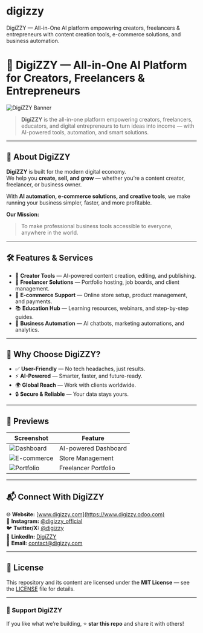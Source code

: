 # digizzy
DigiZZY — All-in-One AI platform empowering creators, freelancers &amp; entrepreneurs with content creation tools, e-commerce solutions, and business automation.
# 🚀 DigiZZY — All-in-One AI Platform for Creators, Freelancers & Entrepreneurs

![DigiZZY Banner](https://your-image-link-here.com/banner.png)

> **DigiZZY** is the all-in-one platform empowering creators, freelancers, educators, and digital entrepreneurs to turn ideas into income — with AI-powered tools, automation, and smart solutions.

---

## 📖 About DigiZZY
**DigiZZY** is built for the modern digital economy.  
We help you **create, sell, and grow** — whether you’re a content creator, freelancer, or business owner.

With **AI automation, e-commerce solutions, and creative tools**, we make running your business simpler, faster, and more profitable.

**Our Mission:**  
> To make professional business tools accessible to everyone, anywhere in the world.

---

## 🛠 Features & Services
- 🎯 **Creator Tools** — AI-powered content creation, editing, and publishing.
- 💼 **Freelancer Solutions** — Portfolio hosting, job boards, and client management.
- 🛒 **E-commerce Support** — Online store setup, product management, and payments.
- 📚 **Education Hub** — Learning resources, webinars, and step-by-step guides.
- 🤖 **Business Automation** — AI chatbots, marketing automations, and analytics.

---

## 🌟 Why Choose DigiZZY?
- ✅ **User-Friendly** — No tech headaches, just results.
- ⚡ **AI-Powered** — Smarter, faster, and future-ready.
- 🌍 **Global Reach** — Work with clients worldwide.
- 🔒 **Secure & Reliable** — Your data stays yours.

---

## 📸 Previews
| Screenshot | Feature |
|------------|---------|
| ![Dashboard](https://your-image-link-here.com/dashboard.png) | AI-powered Dashboard |
| ![E-commerce](https://your-image-link-here.com/store.png) | Store Management |
| ![Portfolio](https://your-image-link-here.com/portfolio.png) | Freelancer Portfolio |

---

## 📬 Connect With DigiZZY
🌐 **Website:** [www.digizzy.com](https://www.digizzy.odoo.com)  
📸 **Instagram:** [@digizzy_official](https://instagram.com/mutemomentumofficialx)  
🐦 **Twitter/X:** [@digizzy](https://twitter.com/MUTEMOMENTUM_FX)  
💼 **LinkedIn:** [DigiZZY](https://linkedin.com/in/mutemomentum-ai-728029369?)  
📧 **Email:** [contact@digizzy.com](mutemomentum.media@gmail.com)  

---

## 📜 License
This repository and its content are licensed under the **MIT License** — see the [LICENSE](LICENSE) file for details.

---

### 💖 Support DigiZZY
If you like what we’re building, ⭐ **star this repo** and share it with others!

